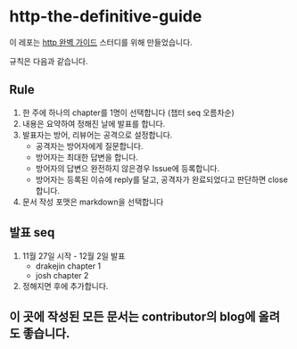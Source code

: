 # http-the-definitive-guide

이 레포는 [http 완벽 가이드](https://www.aladin.co.kr/shop/wproduct.aspx?ItemId=49731592) 스터디를 위해 만들었습니다.

규칙은 다음과 같습니다.

## Rule

1. 한 주에 하나의 chapter를 1명이 선택합니다 (챕터 seq 오름차순)
2. 내용은 요약하여 정해진 날에 발표를 합니다.
3. 발표자는 방어, 리뷰어는 공격으로 설정합니다.
    - 공격자는 방어자에게 질문합니다.
    - 방어자는 최대한 답변을 합니다.
    - 방어자의 답변으 완전하지 않은경우 Issue에 등록합니다.
    - 방어자는 등록된 이슈에 reply를 달고, 공격자가 완료되었다고 판단하면 close 합니다.
4. 문서 작성 포맷은 markdown을 선택합니다

## 발표 seq

1. 11월 27일 시작 - 12월 2일 발표
    - drakejin chapter 1
    - josh chapter 2 
2. 정해지면 후에 추가합니다.

## 이 곳에 작성된 모든 문서는 contributor의 blog에 올려도 좋습니다.
